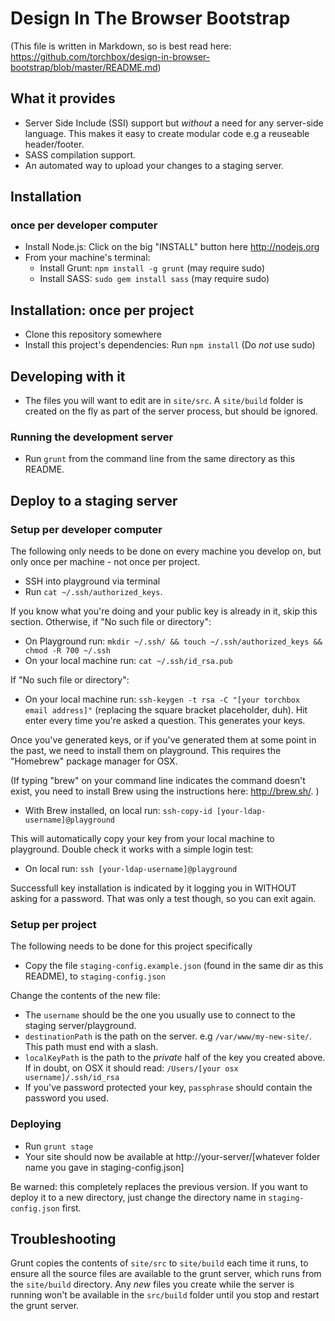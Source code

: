 # Design In The Browser Bootstrap

(This file is written in Markdown, so is best read here: https://github.com/torchbox/design-in-browser-bootstrap/blob/master/README.md)


## What it provides

* Server Side Include (SSI) support but *without* a need for any server-side language. This makes it easy to create modular code e.g a reuseable header/footer.
* SASS compilation support.
* An automated way to upload your changes to a staging server.

## Installation

### once per developer computer


* Install Node.js: Click on the big "INSTALL" button here http://nodejs.org
* From your machine's terminal:
  * Install Grunt: `npm install -g grunt` (may require sudo)
  * Install SASS: `sudo gem install sass` (may require sudo)


## Installation: once per project

  * Clone this repository somewhere
  * Install this project's dependencies: Run `npm install` (Do *not* use sudo)


## Developing with it

* The files you will want to edit are in `site/src`. A `site/build` folder is created on the fly as part of the server process, but should be ignored.


###  Running the development server

* Run `grunt` from the command line from the same directory as this README.


## Deploy to a staging server


### Setup per developer computer

The following only needs to be done on every machine you develop on, but only once per machine - not once per project.

* SSH into playground via terminal
* Run `cat ~/.ssh/authorized_keys`. 

If you know what you're doing and your public key is already in it, skip this section. Otherwise, if "No such file or directory":

* On Playground run: `mkdir ~/.ssh/ && touch ~/.ssh/authorized_keys && chmod -R 700 ~/.ssh`
* On your local machine run: `cat ~/.ssh/id_rsa.pub`

If "No such file or directory":

* On your local machine run: `ssh-keygen -t rsa -C "[your torchbox email address]"` (replacing the square bracket placeholder, duh). Hit enter every time you're asked a question. This generates your keys.

Once you've generated keys, or if you've generated them at some point in the past, we need to install them on playground. This requires the "Homebrew" package manager for OSX. 

(If typing "brew" on your command line indicates the command doesn't exist, you need to install Brew using the instructions here: http://brew.sh/. )

* With Brew installed, on local run: `ssh-copy-id [your-ldap-username]@playground`

This will automatically copy your key from your local machine to playground. Double check it works with a simple login test:

* On local run: `ssh [your-ldap-username]@playground`

Successfull key installation is indicated by it logging you in WITHOUT asking for a password. That was only a test though, so you can exit again.


### Setup per project

The following needs to be done for this project specifically

* Copy the file `staging-config.example.json` (found in the same dir as this README), to `staging-config.json`

Change the contents of the new file: 

* The `username` should be the one you usually use to connect to the staging server/playground. 
* `destinationPath` is the path on the server. e.g  `/var/www/my-new-site/`. This path must end with a slash.
* `localKeyPath` is the path to the *private* half of the key you created above. If in doubt, on OSX it should read: `/Users/[your osx username]/.ssh/id_rsa`
* If you've password protected your key, `passphrase` should contain the password you used.


### Deploying

* Run `grunt stage`
* Your site should now be available at http://your-server/[whatever folder name you gave in staging-config.json]

Be warned: this completely replaces the previous version. If you want to deploy it to a new directory, just change the directory name in `staging-config.json` first.


## Troubleshooting

Grunt copies the contents of `site/src` to `site/build` each time it runs, to ensure all the source files are available to the grunt server, which runs from the `site/build` directory. Any *new* files you create while the server is running won't be available in the `src/build` folder until you stop and restart the grunt server.